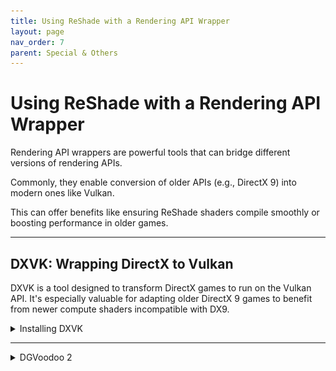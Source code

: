 ```yaml
---
title: Using ReShade with a Rendering API Wrapper
layout: page
nav_order: 7
parent: Special & Others
---
```


# Using ReShade with a Rendering API Wrapper

Rendering API wrappers are powerful tools that can bridge different versions of rendering APIs. 

Commonly, they enable conversion of older APIs (e.g., DirectX 9) into modern ones like Vulkan. 

This can offer benefits like ensuring ReShade shaders compile smoothly or boosting performance in older games.

---

## DXVK: Wrapping DirectX to Vulkan

DXVK is a tool designed to transform DirectX games to run on the Vulkan API. It's especially valuable for adapting older DirectX 9 games to benefit from newer compute shaders incompatible with DX9.

<details markdown="block">
<summary>Installing DXVK</summary>

### 1. Download DXVK
Acquire the latest DXVK version from [their GitHub releases](https://github.com/doitsujin/dxvk/releases).

### 2. Locate Your Game Directory
For this guide, ULTRAKILL will serve as our example.

* If you're unsure where your game directory is located, please see our guide on [how to locate your game's executable](https://guides.martysmods.com/docs/special_other/finding_your_game_executable.html) for assistance!

### 3. Determine Game's Rendering API & Architecture
Refer to [PCGamingWiki](https://pcgamingwiki.com/) to understand your game's rendering API and architecture.
![Game's API](./images/using_reshade_with_an_api_wrapper/pcgamingwiki_game_api.png)
![Game's Architecture](./images/using_reshade_with_an_api_wrapper/pcgamingwiki_game_api_bit_arch.png)

### 4. Extract DXVK Files
* Unzip the DXVK archive (e.g., `dxvk-2.2.tar.gz`) using a tool like [7zip](https://www.7-zip.org/).
* Within the archive, you'll spot two directories: `x64` and `x32`.
![DXVK Archive](./images/using_reshade_with_an_api_wrapper/dxvk_7zip_arch.png)
> Ensure to choose the appropriate architecture based on the details from PCGamingWiki (Step 3).

### 5. Choose the Relevant DXVK DLL
Inside the chosen architecture directory, you'll find multiple files. These correspond to different rendering APIs:
> * **dxgi.dll** - DX11/DX12
> * **d3d11.dll** - DX11
> * **d3d10core.dll** - DX10
> * **d3d9.dll** - DX9

### 6. Transfer the DLL to Game Directory
Ensure the chosen DLL is in the same location as the game's executable.
![Transfer DLL](./images/using_reshade_with_an_api_wrapper/dxvk_install_drag.png)

### 7. Reinstall & Test ReShade
Install ReShade for your game using the Vulkan API and give it a test run. 
> If ReShade doesn't display after Vulkan installation, you might have selected an incorrect application or used the wrong architecture/DLL.

</details>

---

<details markdown="block">
<summary>DGVoodoo 2</summary>

Coming soon >:)

</details>
